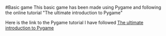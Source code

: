 #Basic game
This basic game has been made using Pygame and following the online tutorial "The ultimate introduction to Pygame"

Here is the link to the Pygame tutorial I have followed
[The ultimate introduction to Pygame](https://www.youtube.com/watch?v=AY9MnQ4x3zk)
